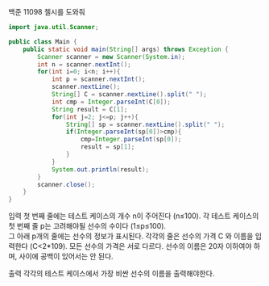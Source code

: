 백준 11098 첼시를 도와줘
```java
import java.util.Scanner;

public class Main {
    public static void main(String[] args) throws Exception {
        Scanner scanner = new Scanner(System.in);
        int n = scanner.nextInt();
        for(int i=0; i<n; i++){
            int p = scanner.nextInt();
            scanner.nextLine();
            String[] C = scanner.nextLine().split(" ");
            int cmp = Integer.parseInt(C[0]);
            String result = C[1];
            for(int j=2; j<=p; j++){
                String[] sp = scanner.nextLine().split(" ");
                if(Integer.parseInt(sp[0])>cmp){
                    cmp=Integer.parseInt(sp[0]);
                    result = sp[1];
                }
            }
            System.out.println(result);
        }
        scanner.close();
    }
}
```
입력
첫 번째 줄에는 테스트 케이스의 개수 n이 주어진다 (n≤100). 
각 테스트 케이스의 첫 번째 줄 p는 고려해야될 선수의 수이다 (1≤p≤100).  
그 아래 p개의 줄에는 선수의 정보가 표시된다. 
각각의 줄은 선수의 가격 C 와 이름을 입력한다 (C<2*109).
모든 선수의 가격은 서로 다르다. 
선수의 이름은 20자 이하여야 하며, 사이에 공백이 있어서는 안 된다.
 
출력
각각의 테스트 케이스에서 가장 비싼 선수의 이름을 출력해야한다.
